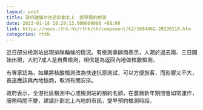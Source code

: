 ```yaml
---
layout: post
title: 政府建議市民若計劃北上　提早預約檢測
date: 2023-01-18 18:29:13.000000000 +08:00
link: https://news.rthk.hk/rthk/ch/component/k2/1684462-20230118.htm
categories: rthk
---
```


近日部分檢測站出現排隊輪候的情況。有檢測承辦商表示，人潮於過去兩、三日開始出現，大約7成人是自費檢測，相信是為返回內地做核酸檢測。

有專家認為，如果將核酸檢測改為快速抗原測試，可以方便旅客，而影響又不大，長遠應該與內地協商，取消有關安排。

政府表示，全港社區檢測中心或檢測站的預約名額，在農曆新年期間會如常運作，服務時間不變，建議計劃北上內地的巿民，提早預約檢測時段。
